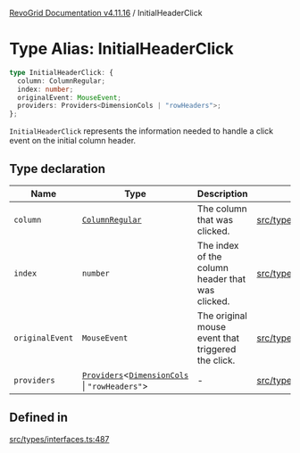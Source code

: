 [RevoGrid Documentation v4.11.16](README.md) / InitialHeaderClick

# Type Alias: InitialHeaderClick

```ts
type InitialHeaderClick: {
  column: ColumnRegular;
  index: number;
  originalEvent: MouseEvent;
  providers: Providers<DimensionCols | "rowHeaders">;
};
```

`InitialHeaderClick` represents the information needed to handle a click
event on the initial column header.

## Type declaration

| Name | Type | Description | Defined in |
| ------ | ------ | ------ | ------ |
| `column` | [`ColumnRegular`](Interface.ColumnRegular.md) | The column that was clicked. | [src/types/interfaces.ts:499](https://github.com/revolist/revogrid/blob/4a2e1c34e7e1a3d80ec42c0347cc2f82d785aa84/src/types/interfaces.ts#L499) |
| `index` | `number` | The index of the column header that was clicked. | [src/types/interfaces.ts:491](https://github.com/revolist/revogrid/blob/4a2e1c34e7e1a3d80ec42c0347cc2f82d785aa84/src/types/interfaces.ts#L491) |
| `originalEvent` | `MouseEvent` | The original mouse event that triggered the click. | [src/types/interfaces.ts:495](https://github.com/revolist/revogrid/blob/4a2e1c34e7e1a3d80ec42c0347cc2f82d785aa84/src/types/interfaces.ts#L495) |
| `providers` | [`Providers`](TypeAlias.Providers.md)\<[`DimensionCols`](TypeAlias.DimensionCols.md) \| `"rowHeaders"`\> | - | [src/types/interfaces.ts:500](https://github.com/revolist/revogrid/blob/4a2e1c34e7e1a3d80ec42c0347cc2f82d785aa84/src/types/interfaces.ts#L500) |

## Defined in

[src/types/interfaces.ts:487](https://github.com/revolist/revogrid/blob/4a2e1c34e7e1a3d80ec42c0347cc2f82d785aa84/src/types/interfaces.ts#L487)
